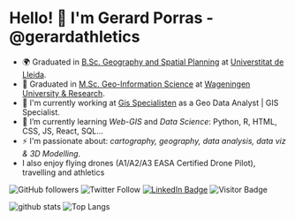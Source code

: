 
# Hello! 👋 I'm Gerard Porras - @gerardathletics

- :earth_africa: Graduated in [B.Sc. Geography and Spatial Planning](http://www.geografia.udl.cat/en/) at [Universtitat de Lleida](http://www.udl.es/ca/en/).
- 🔭 Graduated in [M.Sc. Geo-Information Science](https://www.wur.nl/en/Education-Programmes/master/MSc-programmes/MSc-Geo-Information-Science.htm) at [Wageningen University & Research](https://www.wur.nl/en.htm).
- :briefcase: I'm currently working at [Gis Specialisten](https://gisspecialisten.nl/) as a Geo Data Analyst | GIS Specialist. 
- 🌱 I’m currently learning *Web-GIS* and *Data Science*: Python, R, HTML, CSS, JS, React, SQL...
- ⚡ I'm passionate about: *cartography, geography, data analysis, data viz & 3D Modelling*. 
- I also enjoy flying drones (A1/A2/A3 EASA Certified Drone Pilot), travelling and athletics 

![GitHub followers](https://img.shields.io/github/followers/gerardathletics?style=social)
![Twitter Follow](https://img.shields.io/twitter/follow/gerardathletics?style=social)
[![LinkedIn Badge](https://img.shields.io/badge/My-LinkedIn-blue)](https://www.linkedin.com/in/gerardathetics/)
![Visitor Badge](https://visitor-badge.laobi.icu/badge?page_id=gerardathletics.gerardathletics)


![github stats](https://github-readme-stats.vercel.app/api?username=gerardathletics&show_icons=true&theme=merko&hide=prs,issues,contribs)
![Top Langs](https://github-readme-stats.vercel.app/api/top-langs/?username=gerardathletics&theme=merko)
